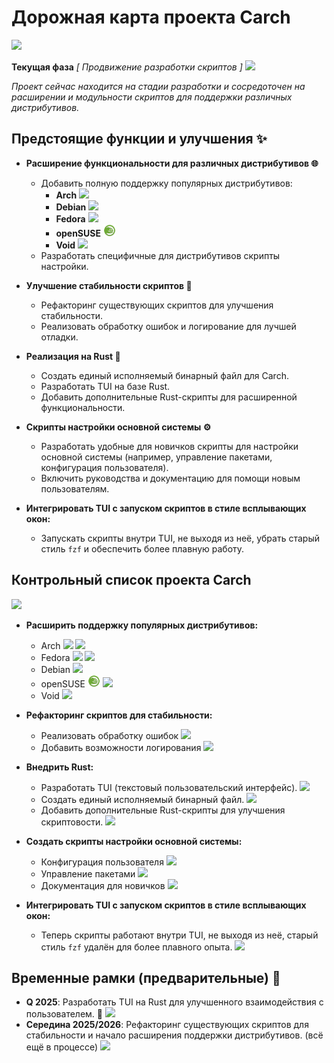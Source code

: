 # Дорожная карта проекта Carch 
<img src="https://img.icons8.com/?size=80&id=CBfO8TrnezXC&format=png" width="50" />

**Текущая фаза** *[ Продвижение разработки скриптов ]* <img src="https://cdn-icons-png.flaticon.com/128/4315/4315445.png" width="20" /> 

*Проект сейчас находится на стадии разработки и сосредоточен на расширении и модульности скриптов для поддержки различных дистрибутивов.*

## Предстоящие функции и улучшения ✨

- **Расширение функциональности для различных дистрибутивов 🌐**
   - Добавить полную поддержку популярных дистрибутивов:
     - **Arch** <img src="https://img.icons8.com/?size=48&id=uIXgLv5iSlLJ&format=png" width="20" />
     - **Debian** <img src="https://img.icons8.com/?size=48&id=17838&format=png" width="20" /> 
     - **Fedora** <img src="https://img.icons8.com/?size=48&id=ZbBhBW0N2q3D&format=png" width="20" />
     - **openSUSE** <img src="https://raw.githubusercontent.com/harilvfs/assets/refs/heads/main/suse/opensuse.png" width="20" /> 
     - **Void** <img src="https://upload.wikimedia.org/wikipedia/commons/thumb/0/02/Void_Linux_logo.svg/256px-Void_Linux_logo.svg.png" width="20" /> 
   - Разработать специфичные для дистрибутивов скрипты настройки.

- **Улучшение стабильности скриптов 🔧**
   - Рефакторинг существующих скриптов для улучшения стабильности.
   - Реализовать обработку ошибок и логирование для лучшей отладки.

- **Реализация на Rust 🦀**
  - Создать единый исполняемый бинарный файл для Carch. 
  - Разработать TUI на базе Rust. 
  - Добавить дополнительные Rust-скрипты для расширенной функциональности. 

- **Скрипты настройки основной системы ⚙️**
   - Разработать удобные для новичков скрипты для настройки основной системы (например, управление пакетами, конфигурация пользователя).
   - Включить руководства и документацию для помощи новым пользователям.

- **Интегрировать TUI с запуском скриптов в стиле всплывающих окон:**  
  - Запускать скрипты внутри TUI, не выходя из неё, убрать старый стиль `fzf` и обеспечить более плавную работу.

## Контрольный список проекта Carch 
<img src="https://cdn-icons-png.flaticon.com/128/8090/8090840.png" width="30" />

- **Расширить поддержку популярных дистрибутивов:**

  - Arch <img src="https://img.icons8.com/?size=48&id=uIXgLv5iSlLJ&format=png" width="20" /> <img src="https://cdn-icons-png.flaticon.com/128/190/190411.png" width="20" /> 
  - Fedora <img src="https://img.icons8.com/?size=48&id=ZbBhBW0N2q3D&format=png" width="20" /> <img src="https://cdn-icons-png.flaticon.com/128/190/190411.png" width="20" />
  - Debian <img src="https://cdn-icons-png.flaticon.com/128/190/190406.png" width="20" /> 
  - openSUSE <img src="https://raw.githubusercontent.com/harilvfs/assets/refs/heads/main/suse/opensuse.png" width="20" /> <img src="https://cdn-icons-png.flaticon.com/128/190/190411.png" width="20" />  
  - Void <img src="https://cdn-icons-png.flaticon.com/128/190/190406.png" width="20" />

- **Рефакторинг скриптов для стабильности:**

  - Реализовать обработку ошибок <img src="https://cdn-icons-png.flaticon.com/128/190/190411.png" width="20" /> 
  - Добавить возможности логирования <img src="https://cdn-icons-png.flaticon.com/128/190/190411.png" width="20" />

- **Внедрить Rust:**

  - Разработать TUI (текстовый пользовательский интерфейс). <img src="https://cdn-icons-png.flaticon.com/128/190/190411.png" width="20" /> 
  - Создать единый исполняемый бинарный файл. <img src="https://cdn-icons-png.flaticon.com/128/190/190411.png" width="20" /> 
  - Добавить дополнительные Rust-скрипты для улучшения скриптовости. <img src="https://cdn-icons-png.flaticon.com/128/190/190406.png" width="20" />

- **Создать скрипты настройки основной системы:**
  
  - Конфигурация пользователя <img src="https://cdn-icons-png.flaticon.com/128/190/190411.png" width="20" />
  - Управление пакетами <img src="https://cdn-icons-png.flaticon.com/128/190/190411.png" width="20" />
  - Документация для новичков <img src="https://cdn-icons-png.flaticon.com/128/190/190411.png" width="20" />

- **Интегрировать TUI с запуском скриптов в стиле всплывающих окон:**  
  - Теперь скрипты работают внутри TUI, не выходя из неё, старый стиль `fzf` удалён для более плавного опыта. <img src="https://cdn-icons-png.flaticon.com/128/190/190411.png" width="20" />

## Временные рамки (предварительные) 📅

- **Q 2025**: Разработать TUI на Rust для улучшенного взаимодействия с пользователем. 🦀 <img src="https://cdn-icons-png.flaticon.com/128/190/190411.png" width="20" />
- **Середина 2025/2026**: Рефакторинг существующих скриптов для стабильности и начало расширения поддержки дистрибутивов. (всё ещё в процессе) <img src="https://cdn-icons-png.flaticon.com/128/190/190411.png" width="20" />